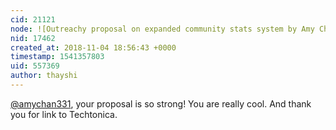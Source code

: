```yaml
---
cid: 21121
node: ![Outreachy proposal on expanded community stats system by Amy Chan](../notes/amychan331/11-02-2018/outreachy-proposal-on-expanded-community-stats-system-by-amy-chan)
nid: 17462
created_at: 2018-11-04 18:56:43 +0000
timestamp: 1541357803
uid: 557369
author: thayshi
---
```


[@amychan331](/profile/amychan331), your proposal is so strong! You are really cool.
And thank you for link to Techtonica.